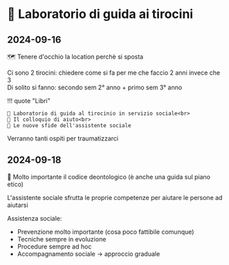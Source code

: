 # 👷 Laboratorio di guida ai tirocini

## 2024-09-16

🗺️ Tenere d'occhio la location perchè si sposta

Ci sono 2 tirocini: chiedere come si fa per me che faccio 2 anni invece che 3  
Di solito si fanno: secondo sem 2° anno + primo sem 3° anno

!!! quote "Libri"

    📖 Laboratorio di guida al tirocinio in servizio sociale<br>
    📖 Il colloquio di aiuto<br>
    📖 Le nuove sfide dell'assistente sociale

Verranno tanti ospiti per traumatizzarci

## 2024-09-18

📖 Molto importante il codice deontologico (è anche una guida sul piano etico)

L'assistente sociale sfrutta le proprie competenze per aiutare le persone ad aiutarsi

Assistenza sociale:

- Prevenzione molto importante (cosa poco fattibile comunque)
- Tecniche sempre in evoluzione
- Procedure sempre ad hoc
- Accompagnamento sociale -> approccio graduale
